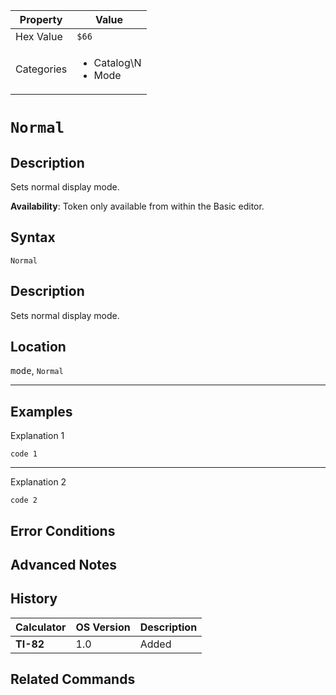 | Property      | Value |
|---------------|-------|
| Hex Value     | `$66`|
| Categories    | <ul><li>Catalog\N</li><li>Mode</li></ul> |

# `Normal`

## Description
Sets normal display mode.


<b>Availability</b>: Token only available from within the Basic editor.

## Syntax
`Normal`

## Description
Sets normal display mode.

## Location
<kbd>mode</kbd>, `Normal`
<hr>

## Examples

Explanation 1
```ti-basic
code 1
```
---
Explanation 2
```ti-basic
code 2
```

## Error Conditions


## Advanced Notes


## History
| Calculator | OS Version | Description |
|------------|------------|-------------|
| <b>TI-82</b> | 1.0 | Added

## Related Commands

    